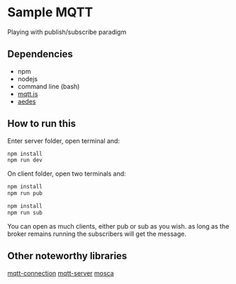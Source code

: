 # Sample MQTT

Playing with publish/subscribe paradigm

## Dependencies

- npm
- nodejs
- command line (bash)
- [mqtt.js](https://github.com/mqttjs/MQTT.js)
- [aedes](https://github.com/mcollina/aedes)

## How to run this

Enter server folder, open terminal and:

```bash
npm install
npm run dev
```

On client folder, open two terminals and:

```bash
npm install
npm run pub
```

```bash
npm install
npm run sub
```

You can open as much clients, either pub or sub as you wish. as long as the
broker remains running the subscribers will get the message.

## Other noteworthy libraries

[mqtt-connection](https://github.com/mqttjs/mqtt-connection)
[mqtt-server](https://github.com/mqttjs/mqtt-server)
[mosca](https://github.com/mcollina/mosca)
